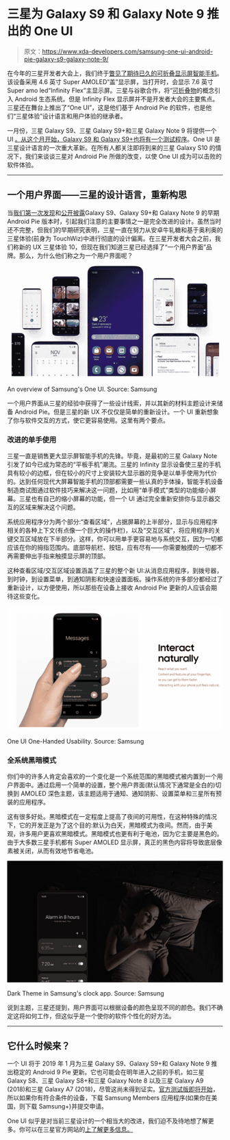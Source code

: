 # 三星为 Galaxy S9 和 Galaxy Note 9 推出的 One UI

> 原文：<https://www.xda-developers.com/samsung-one-ui-android-pie-galaxy-s9-galaxy-note-9/>

在今年的三星开发者大会上，我们终于[瞥见了期待已久的可折叠显示屏智能手机](https://www.xda-developers.com/samsung-foldable-phone-infinity-flex/)。该设备采用 4.6 英寸 Super AMOLED“盖”显示屏，当打开时，会显示 7.6 英寸 Super amo led“Infinity Flex”主显示屏。三星与谷歌合作，将“[可折叠物](https://www.xda-developers.com/smartphone-foldable-display-android/)的概念引入 Android 生态系统。但是 Infinity Flex 显示屏并不是开发者大会的主要焦点。三星还在舞台上推出了“One UI”，这是他们基于 Android Pie 的软件，也是他们“三星体验”设计语言和用户体验的继承者。

一月份，三星 Galaxy S9、三星 Galaxy S9+和三星 Galaxy Note 9 将提供一个 UI [。从这个月开始，Galaxy S9 和 Galaxy S9+也将有一个](https://www.xda-developers.com/galaxy-s9-galaxy-note-9-android-pie-january/)[测试程序](https://www.xda-developers.com/samsung-android-pie-beta-november/)。One UI 是三星设计语言的一次重大革新。在所有人都关注即将到来的三星 Galaxy S10 的情况下，我们来谈谈三星对 Android Pie 所做的改变，以使 One UI 成为可以击败的软件体验。

* * *

## 一个用户界面——三星的设计语言，重新构思

当[我们第一次发现](https://www.xda-developers.com/exclusive-this-is-android-pie-with-samsung-experience-10-on-the-samsung-galaxy-s9/)和[公开披露](https://www.xda-developers.com/install-android-pie-samsung-experience-10-samsung-galaxy-s9/)Galaxy S9、Galaxy S9+和 Galaxy Note 9 的早期 Android Pie 版本时，引起我们注意的主要事情之一是完全改进的设计。虽然当时还不完整，但我们的早期研究表明，三星一直在努力从安卓牛轧糖和基于奥利奥的三星体验(前身为 TouchWiz)中进行彻底的设计偏离。在三星开发者大会之前，我们称新的 UX 三星体验 10，但现在我们知道三星已经选择了“一个用户界面”品牌。那么，为什么他们称之为一个用户界面呢？

 <picture>![Samsung One UI](img/69429967c0dc1e034f48784804e8323e.png)</picture> 

An overview of Samsung's One UI. Source: Samsung

一个用户界面从三星的经验中获得了一些设计线索，并以其新的材料主题设计来储备 Android Pie。但是三星的新 UX 不仅仅是简单的重新设计。一个 UI 重新想象了你与软件交互的方式，使它更容易使用。这里有两个要点。

### 改进的单手使用

三星一直是销售更大显示屏智能手机的先锋。毕竟，是最初的三星 Galaxy Note 引发了如今已成为常态的“平板手机”潮流。三星的 Infinity 显示设备使三星的手机具有较小的边框，但在较小的尺寸上安装较大显示器的竞争是以单手使用为代价的。达到任何现代大屏幕智能手机的顶部都需要一些认真的手体操，智能手机设备制造商试图通过软件技巧来解决这一问题，比如用“单手模式”类型的功能缩小屏幕。三星也有自己的缩小屏幕的功能，但一个 UI 通过完全重新安排你与显示器交互的区域来解决这个问题。

系统应用程序分为两个部分:“查看区域”，占据屏幕的上半部分，显示与应用程序相关的各种上下文(有点像一个巨大的操作栏)，以及“交互区域”，将应用程序的关键交互区域放在下半部分。这样，你可以用单手更容易地与系统交互，因为一切都应该在你的拇指范围内。底部导航栏、按钮，应有尽有——你需要触摸的一切都不再需要伸出手指来触摸显示屏的顶部。

这种查看区域/交互区域设置涵盖了三星的整个新 UI:从消息应用程序，到拨号器，到时钟，到设置菜单，到通知阴影和快速设置面板。操作系统的许多部分都经过了重新设计，以方便使用，所以那些在设备上接收 Android Pie 更新的人应该会期待这些变化。

 <picture>![Samsung One UI](img/1088ab97a9443efdcdae35113485a3cc.png)</picture> 

One UI One-Handed Usability. Source: Samsung

### 全系统黑暗模式

你们中的许多人肯定会喜欢的一个变化是一个系统范围的黑暗模式被内置到一个用户界面中。通过启用一个简单的设置，整个用户界面(默认情况下通常是全白的)切换到 AMOLED 深色主题，该主题适用于通知、通知阴影、设置菜单和三星所有预装的应用程序。

这有很多好处。黑暗模式在一定程度上提高了夜间的可用性，在这种特殊的情况下，它的开发正是为了这个目的:默认为白天，黑暗模式为夜间。然而，由于美观，许多用户更喜欢黑暗模式。黑暗模式也更有利于电池，因为它主要是黑色的。由于大多数三星手机都有 Super AMOLED 显示屏，真正的黑色内容将导致底层像素被关闭，从而有效地节省电池。

 <picture>![Samsung One UI](img/ca61a2a32cab5894a9d1ef7ed632ddf1.png)</picture> 

Dark Theme in Samsung's clock app. Source: Samsung

说到主题，三星还提到，用户界面可以根据设备的颜色呈现不同的颜色。我们不确定这将如何工作，但这似乎是一个使你的软件个性化的好方法。

* * *

## 它什么时候来？

一个 UI 将于 2019 年 1 月为三星 Galaxy S9、Galaxy S9+和 Galaxy Note 9 推出稳定的 Android 9 Pie 更新。它也可能会在明年进入之前的手机，如三星 Galaxy S8、三星 Galaxy S8+和三星 Galaxy Note 8 以及三星 Galaxy A9 (2018)和三星 Galaxy A7 (2018)，尽管这尚未得到证实。[官方测试版即将开始](https://www.xda-developers.com/samsung-android-pie-beta-november/)，所以如果你有符合条件的设备，下载 Samsung Members 应用程序(如果你在美国，则下载 Samsung+)并提交申请。

One UI 似乎是对当前三星设计的一个相当大的改进，我们迫不及待地想了解更多。你可以在三星官方网站的[上了解更多信息。](https://shop-links.co/link/?exclusive=1&publisher_slug=xda&article_name=One+UI%2C+Samsung%27s+new+Android+Pie+software%2C+improves+One-Handed+use+and+adds+a+system-wide+Dark+Theme&article_url=https%3A%2F%2Fwww.xda-developers.com%2Fsamsung-one-ui-android-pie-galaxy-s9-galaxy-note-9%2F&u1=UUxdaUeUpU22799&url=https%3A%2F%2Fwww.samsung.com%2Fus%2Fapps%2Fone-ui%2F&ourl=https%3A%2F%2Fwww.samsung.com%2Fglobal%2Fgalaxy%2Fapps%2Fone-ui)